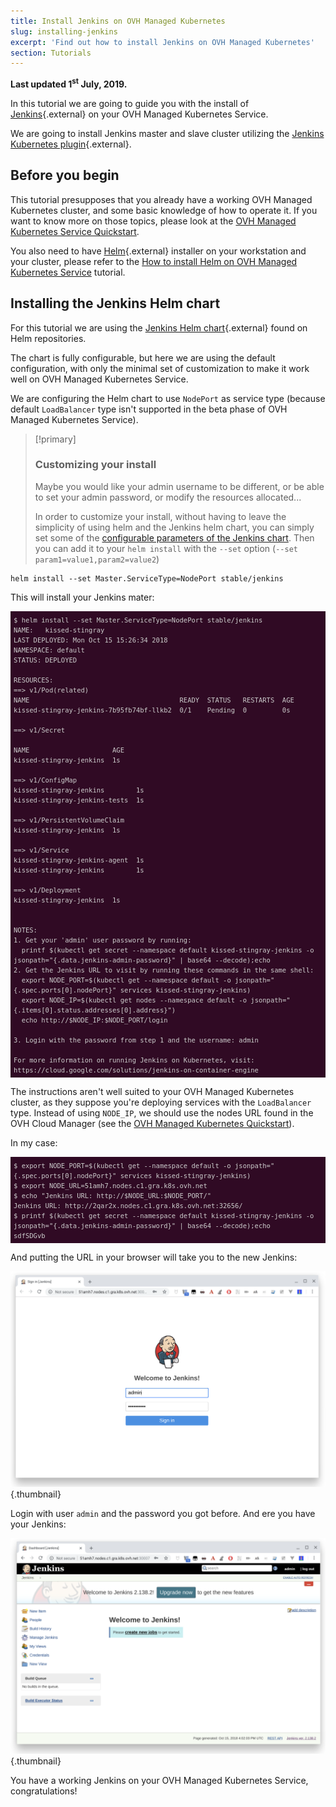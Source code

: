 ```yaml
---
title: Install Jenkins on OVH Managed Kubernetes
slug: installing-jenkins
excerpt: 'Find out how to install Jenkins on OVH Managed Kubernetes'
section: Tutorials
---
```


**Last updated 1<sup>st</sup> July, 2019.**

<style>
 pre {
     font-size: 14px;
 }
 pre.console {
   background-color: #300A24; 
   color: #ccc;
   font-family: monospace;
   padding: 5px;
   margin-bottom: 5px;
 }
 pre.console code {
   border: solid 0px transparent;
   font-family: monospace !important;
   font-size: 0.75em;
   color: #ccc;
 }
 .small {
     font-size: 0.75em;
 }
</style>

In this tutorial we are going to guide you with the install of [Jenkins](https://jenkins.io/){.external} on your OVH Managed Kubernetes Service.

We are going to install Jenkins master and slave cluster utilizing the [Jenkins Kubernetes plugin](https://wiki.jenkins.io/display/JENKINS/Kubernetes+Plugin){.external}.


## Before you begin

This tutorial presupposes that you already have a working OVH Managed Kubernetes cluster, and some basic knowledge of how to operate it. If you want to know more on those topics, please look at the [OVH Managed Kubernetes Service Quickstart](../deploying-hello-world/).

You also need to have [Helm](https://docs.helm.sh/){.external} installer on your workstation and your cluster, please refer to the [How to install Helm on OVH Managed Kubernetes Service](../installing-helm/) tutorial.


## Installing the Jenkins Helm chart

For this tutorial we are using the [Jenkins Helm chart](https://github.com/helm/charts/tree/master/stable/jenkins){.external} found on Helm repositories.

The chart is fully configurable, but here we are using the default configuration, with only the minimal set of customization to make it work well on OVH Managed Kubernetes Service.

We are configuring the Helm chart to use `NodePort` as service type (because default `LoadBalancer` type isn't supported in the beta phase of OVH Managed Kubernetes Service). 

> [!primary]
> ### Customizing your install
> 
> Maybe you would like your admin username to be different, or be able to set your admin password, or modify the resources allocated... 
>
> In order to customize your install, without having to leave the simplicity of using helm and the Jenkins helm chart, you can simply set some of the [configurable parameters of the Jenkins chart](https://github.com/helm/charts/tree/master/stable/jenkins#configuration). Then you can add it to your `helm install` with the `--set` option (`--set param1=value1,param2=value2`)
>


```
helm install --set Master.ServiceType=NodePort stable/jenkins
```

This will install your Jenkins mater:

<pre class="console"><code>$ helm install --set Master.ServiceType=NodePort stable/jenkins
NAME:   kissed-stingray
LAST DEPLOYED: Mon Oct 15 15:26:34 2018
NAMESPACE: default
STATUS: DEPLOYED

RESOURCES:
==> v1/Pod(related)
NAME                                      READY  STATUS   RESTARTS  AGE
kissed-stingray-jenkins-7b95fb74bf-llkb2  0/1    Pending  0         0s

==> v1/Secret

NAME                     AGE
kissed-stingray-jenkins  1s

==> v1/ConfigMap
kissed-stingray-jenkins        1s
kissed-stingray-jenkins-tests  1s

==> v1/PersistentVolumeClaim
kissed-stingray-jenkins  1s

==> v1/Service
kissed-stingray-jenkins-agent  1s
kissed-stingray-jenkins        1s

==> v1/Deployment
kissed-stingray-jenkins  1s


NOTES:
1. Get your 'admin' user password by running:
  printf $(kubectl get secret --namespace default kissed-stingray-jenkins -o jsonpath="{.data.jenkins-admin-password}" | base64 --decode);echo
2. Get the Jenkins URL to visit by running these commands in the same shell:
  export NODE_PORT=$(kubectl get --namespace default -o jsonpath="{.spec.ports[0].nodePort}" services kissed-stingray-jenkins)
  export NODE_IP=$(kubectl get nodes --namespace default -o jsonpath="{.items[0].status.addresses[0].address}")
  echo http://$NODE_IP:$NODE_PORT/login

3. Login with the password from step 1 and the username: admin

For more information on running Jenkins on Kubernetes, visit:
https://cloud.google.com/solutions/jenkins-on-container-engine
</code></pre>

The instructions aren't well suited to your OVH Managed Kubernetes cluster, as they suppose you're deploying services with the `LoadBalancer` type. Instead of using `NODE_IP`, we should use the nodes URL found in the OVH Cloud Manager (see the  [OVH Managed Kubernetes Quickstart](../deploying-hello-world/)).

In my case:

<pre class="console"><code>$ export NODE_PORT=$(kubectl get --namespace default -o jsonpath="{.spec.ports[0].nodePort}" services kissed-stingray-jenkins)
$ export NODE_URL=51amh7.nodes.c1.gra.k8s.ovh.net
$ echo "Jenkins URL: http://$NODE_URL:$NODE_PORT/"
Jenkins URL: http://2qar2x.nodes.c1.gra.k8s.ovh.net:32656/
$ printf $(kubectl get secret --namespace default kissed-stingray-jenkins -o jsonpath="{.data.jenkins-admin-password}" | base64 --decode);echo
sdfSDGvb
</code></pre>

And putting the URL in your browser will take you to the new Jenkins:

![Jenkins login](images/installing-jenkins-01.png){.thumbnail}

Login with user `admin` and the password you got before. And ere you have your Jenkins:

![Leeeeeeeroy Jenkins!](images/installing-jenkins-02.png){.thumbnail}


You have a working Jenkins on your OVH Managed Kubernetes Service, congratulations!


